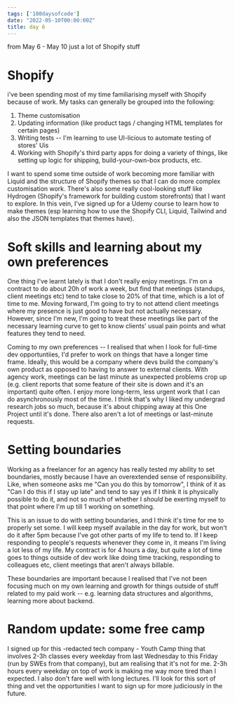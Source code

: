 ```yaml
---
tags: ['100daysofcode']
date: "2022-05-10T00:00:00Z"
title: day 6
---
```

from May 6 - May 10 just a lot of Shopify stuff
<!--more-->

# Shopify

i've been spending most of my time familiarising myself with Shopify because of work. My tasks can generally be grouped into the following: 
1. Theme customisation 
2. Updating information (like product tags / changing HTML templates for certain pages)
3. Writing tests -- I'm learning to use UI-licious to automate testing of stores' Uis 
4. Working with Shopify's third party apps for doing a variety of things, like setting up logic for shipping, build-your-own-box products, etc. 

I want to spend some time outside of work becoming more familiar with Liquid and the structure of Shopify themes so that I can do more complex customisation work. There's also some really cool-looking stuff like Hydrogen (Shopify's framework for building custom storefronts) that I want to explore. In this vein, I've signed up for a Udemy course to learn how to make themes (esp learning how to use the Shopify CLI, Liquid, Tailwind and also the JSON templates that themes have).

# Soft skills and learning about my own preferences

One thing I've learnt lately is that I don't really enjoy meetings. I'm on a contract to do about 20h of work a week, but find that meetings (standups, client meetings etc) tend to take close to 20% of that time, which is a lot of time to me. Moving forward, I'm going to try to not attend client meetings where my presence is just good to have but not actually necessary. However, since I'm new, I'm going to treat these meetings like part of the necessary learning curve to get to know clients' usual pain points and what features they tend to need. 

Coming to my own preferences -- I realised that when I look for full-time dev opportuntiies, I'd prefer to work on things that have a longer time frame. Ideally, this would be a company where devs build the company's own product as opposed to having to answer to external clients. With agency work, meetings can be last minute as unexpected problems crop up (e.g. client reports that some feature of their site is down and it's an important) quite often. I enjoy more long-term, less urgent work that I can do asynchronously most of the time. I think that's why I liked my undergrad research jobs so much, because it's about chipping away at this One Project until it's done. There also aren't a lot of meetings or last-minute requests. 

# Setting boundaries

Working as a freelancer for an agency has really tested my ability to set boundaries, mostly because I have an overextended sense of responsibility. Like, when someone asks me "Can you do this by tomorrow", I think of it as "Can I do this if I stay up late" and tend to say yes if I think it is physically possible to do it, and not so much of whether I *should* be exerting myself to that point where I'm up till 1 working on something. 

This is an issue to do with setting boundaries, and I think it's time for me to properly set some. I will keep myself available in the day for work, but won't do it after 5pm because I've got other parts of my life to tend to. If I keep responding to people's requests whenever they come in, it means I'm living a lot less of my life. My contract is for 4 hours a day, but quite a lot of time goes to things outside of dev work like doing time tracking, responding to colleagues etc, client meetings that aren't always billable. 

These boundaries are important because I realised that I've not been focusing much on my own learning and growth for things outside of stuff related to my paid work -- e.g. learning data structures and algorithms, learning more about backend. 

# Random update: some free camp 

I signed up for this -redacted tech company - Youth Camp thing that involves 2-3h classes every weekday from last Wednesday to this Friday (run by SWEs from that company), but am realising that it's not for me. 2-3h hours every weekday on top of work is making me way more tired than I expected. I also don't fare well with long lectures. I'll look for this sort of thing and vet the opportunities I want to sign up for more judiciously in the future. 






